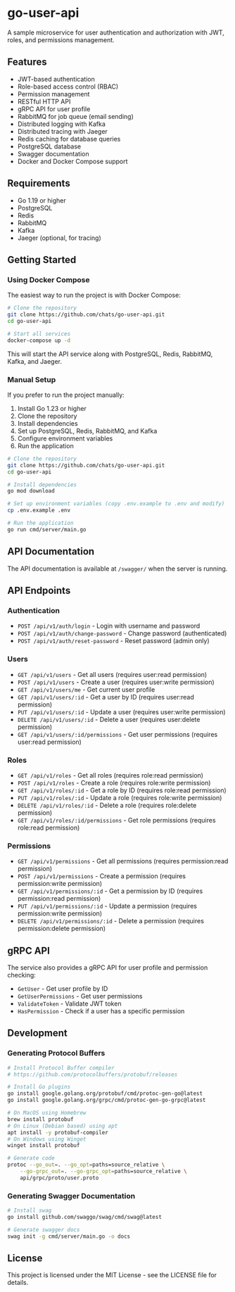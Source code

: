 # go-user-api

A sample microservice for user authentication and authorization with JWT, roles, and permissions management.

## Features

- JWT-based authentication
- Role-based access control (RBAC)
- Permission management
- RESTful HTTP API
- gRPC API for user profile
- RabbitMQ for job queue (email sending)
- Distributed logging with Kafka
- Distributed tracing with Jaeger
- Redis caching for database queries
- PostgreSQL database
- Swagger documentation
- Docker and Docker Compose support

## Requirements

- Go 1.19 or higher
- PostgreSQL
- Redis
- RabbitMQ
- Kafka
- Jaeger (optional, for tracing)

## Getting Started

### Using Docker Compose

The easiest way to run the project is with Docker Compose:

```bash
# Clone the repository
git clone https://github.com/chats/go-user-api.git
cd go-user-api

# Start all services
docker-compose up -d
```

This will start the API service along with PostgreSQL, Redis, RabbitMQ, Kafka, and Jaeger.

### Manual Setup

If you prefer to run the project manually:

1. Install Go 1.23 or higher
2. Clone the repository
3. Install dependencies
4. Set up PostgreSQL, Redis, RabbitMQ, and Kafka
5. Configure environment variables
6. Run the application

```bash
# Clone the repository
git clone https://github.com/chats/go-user-api.git
cd go-user-api

# Install dependencies
go mod download

# Set up environment variables (copy .env.example to .env and modify)
cp .env.example .env

# Run the application
go run cmd/server/main.go
```

## API Documentation

The API documentation is available at `/swagger/` when the server is running.

## API Endpoints

### Authentication

- `POST /api/v1/auth/login` - Login with username and password
- `POST /api/v1/auth/change-password` - Change password (authenticated)
- `POST /api/v1/auth/reset-password` - Reset password (admin only)

### Users

- `GET /api/v1/users` - Get all users (requires user:read permission)
- `POST /api/v1/users` - Create a user (requires user:write permission)
- `GET /api/v1/users/me` - Get current user profile
- `GET /api/v1/users/:id` - Get a user by ID (requires user:read permission)
- `PUT /api/v1/users/:id` - Update a user (requires user:write permission)
- `DELETE /api/v1/users/:id` - Delete a user (requires user:delete permission)
- `GET /api/v1/users/:id/permissions` - Get user permissions (requires user:read permission)

### Roles

- `GET /api/v1/roles` - Get all roles (requires role:read permission)
- `POST /api/v1/roles` - Create a role (requires role:write permission)
- `GET /api/v1/roles/:id` - Get a role by ID (requires role:read permission)
- `PUT /api/v1/roles/:id` - Update a role (requires role:write permission)
- `DELETE /api/v1/roles/:id` - Delete a role (requires role:delete permission)
- `GET /api/v1/roles/:id/permissions` - Get role permissions (requires role:read permission)

### Permissions

- `GET /api/v1/permissions` - Get all permissions (requires permission:read permission)
- `POST /api/v1/permissions` - Create a permission (requires permission:write permission)
- `GET /api/v1/permissions/:id` - Get a permission by ID (requires permission:read permission)
- `PUT /api/v1/permissions/:id` - Update a permission (requires permission:write permission)
- `DELETE /api/v1/permissions/:id` - Delete a permission (requires permission:delete permission)

## gRPC API

The service also provides a gRPC API for user profile and permission checking:

- `GetUser` - Get user profile by ID
- `GetUserPermissions` - Get user permissions
- `ValidateToken` - Validate JWT token
- `HasPermission` - Check if a user has a specific permission

## Development

### Generating Protocol Buffers

```bash
# Install Protocol Buffer compiler
# https://github.com/protocolbuffers/protobuf/releases

# Install Go plugins
go install google.golang.org/protobuf/cmd/protoc-gen-go@latest
go install google.golang.org/grpc/cmd/protoc-gen-go-grpc@latest

# On MacOS using Homebrew
brew install protobuf
# On Linux (Debian based) using apt
apt install -y protobuf-compiler
# On Windows using Winget
winget install protobuf 

# Generate code
protoc --go_out=. --go_opt=paths=source_relative \
    --go-grpc_out=. --go-grpc_opt=paths=source_relative \
    api/grpc/proto/user.proto
```

### Generating Swagger Documentation

```bash
# Install swag
go install github.com/swaggo/swag/cmd/swag@latest

# Generate swagger docs
swag init -g cmd/server/main.go -o docs
```

## License

This project is licensed under the MIT License - see the LICENSE file for details.
